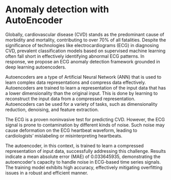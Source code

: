 # Anomaly detection with AutoEncoder
Globally, cardiovascular disease (CVD) stands as the predominant cause of morbidity and mortality, contributing to over 70% of all fatalities. Despite the significance of technologies like electrocardiograms (ECG) in diagnosing CVD, prevalent classification models based on supervised machine learning often fall short in effectively identifying abnormal ECG patterns. In response, we propose an ECG anomaly detection framework grounded in deep learning autoencoders.

Autoencoders are a type of Artificial Neural Network (ANN) that is used to learn complex data representations and compress data effectively. Autoencoders are trained to learn a representation of the input data that has a lower dimensionality than the original input. This is done by learning to reconstruct the input data from a compressed representation. Autoencoders can be used for a variety of tasks, such as dimensionality reduction, denoising, and feature extraction.

The ECG is a proven noninvasive test for predicting CVD. However, the ECG signal is prone to contamination by different kinds of noise. Such noise may cause deformation on the ECG heartbeat waveform, leading to cardiologists’ mislabeling or misinterpreting heartbeats.

The autoencoder, in this context, is trained to learn a compressed representation of input data, successfully addressing this challenge. Results indicate a mean absolute error (MAE) of 0.033645935, demonstrating the autoencoder's capacity to handle noise in ECG-based time series signals. The training model exhibits high accuracy, effectively mitigating overfitting issues in a robust and efficient manner.
